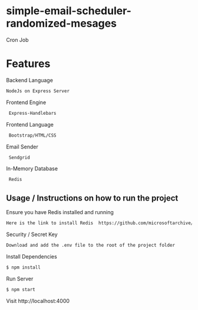# simple-email-scheduler-randomized-mesages
Cron Job
# Features
Backend Language
```sh
NodeJs on Express Server
```
Frontend Engine 
```sh
 Express-Handlebars
```
Frontend Language
```sh
 Bootstrap/HTML/CSS
```
Email Sender 
```sh
 Sendgrid
```

In-Memory Database 
```sh
 Redis
```



## Usage / Instructions on how to run the project

Ensure you have Redis installed and running

```sh
Here is the link to install Redis  https://github.com/microsoftarchive/redis/releases
```

Security / Secret Key

```sh
Download and add the .env file to the root of the project folder
```

Install Dependencies

```sh
$ npm install
```

Run Server

```sh
$ npm start
```

Visit http://localhost:4000

